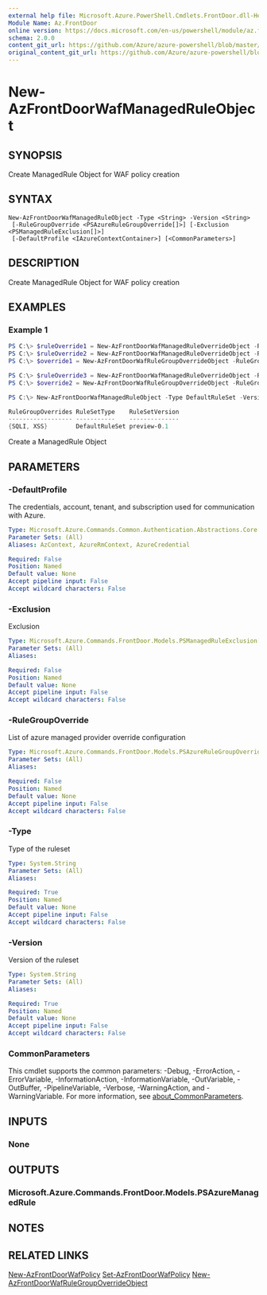 ```yaml
---
external help file: Microsoft.Azure.PowerShell.Cmdlets.FrontDoor.dll-Help.xml
Module Name: Az.FrontDoor
online version: https://docs.microsoft.com/en-us/powershell/module/az.frontdoor/new-azfrontdoorwafmanagedruleobject
schema: 2.0.0
content_git_url: https://github.com/Azure/azure-powershell/blob/master/src/FrontDoor/FrontDoor/help/New-AzFrontDoorWafManagedRuleObject.md
original_content_git_url: https://github.com/Azure/azure-powershell/blob/master/src/FrontDoor/FrontDoor/help/New-AzFrontDoorWafManagedRuleObject.md
---
```


# New-AzFrontDoorWafManagedRuleObject

## SYNOPSIS
Create ManagedRule Object for WAF policy creation

## SYNTAX

```
New-AzFrontDoorWafManagedRuleObject -Type <String> -Version <String>
 [-RuleGroupOverride <PSAzureRuleGroupOverride[]>] [-Exclusion <PSManagedRuleExclusion[]>]
 [-DefaultProfile <IAzureContextContainer>] [<CommonParameters>]
```

## DESCRIPTION
Create ManagedRule Object for WAF policy creation

## EXAMPLES

### Example 1
```powershell
PS C:\> $ruleOverride1 = New-AzFrontDoorWafManagedRuleOverrideObject -RuleId "942250" -Action Log -EnabledState Enabled
PS C:\> $ruleOverride2 = New-AzFrontDoorWafManagedRuleOverrideObject -RuleId "942251" -Action Log -EnabledState Enabled
PS C:\> $override1 = New-AzFrontDoorWafRuleGroupOverrideObject -RuleGroupName SQLI -ManagedRuleOverride $ruleOverride1,$ruleOverride2

PS C:\> $ruleOverride3 = New-AzFrontDoorWafManagedRuleOverrideObject -RuleId "941280" -Action Log -EnabledState Enabled
PS C:\> $override2 = New-AzFrontDoorWafRuleGroupOverrideObject -RuleGroupName XSS -ManagedRuleOverride $ruleOverride3

PS C:\> New-AzFrontDoorWafManagedRuleObject -Type DefaultRuleSet -Version "preview-0.1" -RuleGroupOverride $override1,$override2

RuleGroupOverrides RuleSetType    RuleSetVersion
------------------ -----------    --------------
{SQLI, XSS}        DefaultRuleSet preview-0.1
```

Create a ManagedRule Object

## PARAMETERS

### -DefaultProfile
The credentials, account, tenant, and subscription used for communication with Azure.

```yaml
Type: Microsoft.Azure.Commands.Common.Authentication.Abstractions.Core.IAzureContextContainer
Parameter Sets: (All)
Aliases: AzContext, AzureRmContext, AzureCredential

Required: False
Position: Named
Default value: None
Accept pipeline input: False
Accept wildcard characters: False
```

### -Exclusion
Exclusion

```yaml
Type: Microsoft.Azure.Commands.FrontDoor.Models.PSManagedRuleExclusion[]
Parameter Sets: (All)
Aliases:

Required: False
Position: Named
Default value: None
Accept pipeline input: False
Accept wildcard characters: False
```

### -RuleGroupOverride
List of azure managed provider override configuration

```yaml
Type: Microsoft.Azure.Commands.FrontDoor.Models.PSAzureRuleGroupOverride[]
Parameter Sets: (All)
Aliases:

Required: False
Position: Named
Default value: None
Accept pipeline input: False
Accept wildcard characters: False
```

### -Type
Type of the ruleset

```yaml
Type: System.String
Parameter Sets: (All)
Aliases:

Required: True
Position: Named
Default value: None
Accept pipeline input: False
Accept wildcard characters: False
```

### -Version
Version of the ruleset

```yaml
Type: System.String
Parameter Sets: (All)
Aliases:

Required: True
Position: Named
Default value: None
Accept pipeline input: False
Accept wildcard characters: False
```

### CommonParameters
This cmdlet supports the common parameters: -Debug, -ErrorAction, -ErrorVariable, -InformationAction, -InformationVariable, -OutVariable, -OutBuffer, -PipelineVariable, -Verbose, -WarningAction, and -WarningVariable. For more information, see [about_CommonParameters](http://go.microsoft.com/fwlink/?LinkID=113216).

## INPUTS

### None

## OUTPUTS

### Microsoft.Azure.Commands.FrontDoor.Models.PSAzureManagedRule

## NOTES

## RELATED LINKS

[New-AzFrontDoorWafPolicy](./New-AzFrontDoorWafPolicy.md)
[Set-AzFrontDoorWafPolicy](./Set-AzFrontDoorWafPolicy.md)
[New-AzFrontDoorWafRuleGroupOverrideObject](./New-AzFrontDoorWafRuleGroupOverrideObject.md)
